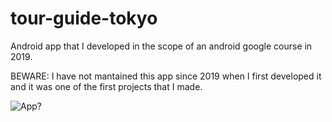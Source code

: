 # tour-guide-tokyo
Android app that I developed in the scope of an android google course in 2019.

BEWARE:
  I have not mantained this app since 2019 when I first developed it and it was one of the first projects that I made.

![App?](https://media.giphy.com/media/vXsMxfCgTbgOewRKJo/giphy.gif)
